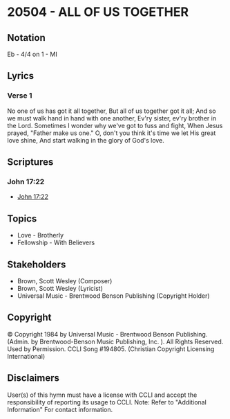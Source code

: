 # 20504 - ALL OF US TOGETHER

## Notation

Eb - 4/4 on 1 - MI

## Lyrics

### Verse 1

No one of us has got it all together, But all of us together got it all; And so we must walk hand in hand with one another, Ev'ry sister, ev'ry brother in the Lord. Sometimes I wonder why we've got to fuss and fight, When Jesus prayed, "Father make us one." O, don't you think it's time we let His great love shine, And start walking in the glory of God's love.


## Scriptures

### John 17:22

- [John 17:22](https://www.biblegateway.com/passage/?search=John%2017%3A22)


## Topics

- Love - Brotherly
- Fellowship - With Believers

## Stakeholders

- Brown, Scott Wesley (Composer)
- Brown, Scott Wesley (Lyricist)
- Universal Music - Brentwood Benson Publishing (Copyright Holder)

## Copyright

© Copyright 1984 by Universal Music - Brentwood Benson Publishing. (Admin. by Brentwood-Benson Music Publishing, Inc. ). All Rights Reserved. Used by Permission. CCLI Song #194805.
(Christian Copyright Licensing International)

## Disclaimers

User(s) of this hymn must have a license with CCLI and accept the responsibility of reporting its usage to CCLI.
Note: Refer to "Additional Information" For contact information.


